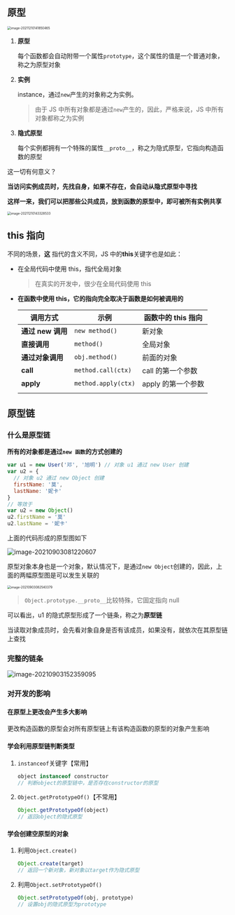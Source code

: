 ## 原型

<img src="http://mdrs.yuanjin.tech/img/20211210141850.png" alt="image-20211210141850465" style="zoom:50%;" />

1. **原型**

   每个函数都会自动附带一个属性`prototype`，这个属性的值是一个普通对象，称之为原型对象

2. **实例**

   instance，通过`new`产生的对象称之为实例。

   > 由于 JS 中所有对象都是通过`new`产生的，因此，严格来说，JS 中所有对象都称之为实例

3. **隐式原型**

   每个实例都拥有一个特殊的属性`__proto__`，称之为隐式原型，它指向构造函数的原型

这一切有何意义？

**当访问实例成员时，先找自身，如果不存在，会自动从隐式原型中寻找**

**这样一来，我们可以把那些公共成员，放到函数的原型中，即可被所有实例共享**

<img src="http://mdrs.yuanjin.tech/img/20211210143328.png" alt="image-20211210143328533" style="zoom:50%;" />

## this 指向

不同的场景，**这** 指代的含义不同，JS 中的**this**关键字也是如此：

- 在全局代码中使用 this，指代全局对象

  > 在真实的开发中，很少在全局代码使用 this

- **在函数中使用 this，它的指向完全取决于函数是如何被调用的**

  | 调用方式          | 示例                | 函数中的 this 指向 |
  | ----------------- | ------------------- | ------------------ |
  | **通过 new 调用** | `new method()`      | 新对象             |
  | **直接调用**      | `method()`          | 全局对象           |
  | **通过对象调用**  | `obj.method()`      | 前面的对象         |
  | **call**          | `method.call(ctx)`  | call 的第一个参数  |
  | **apply**         | `method.apply(ctx)` | apply 的第一个参数 |
  |                   |                     |                    |

## 原型链

### 什么是原型链

**所有的对象都是通过`new 函数`的方式创建的**

```js
var u1 = new User('邓', '旭明') // 对象 u1 通过 new User 创建
var u2 = {
  // 对象 u2 通过 new Object 创建
  firstName: '莫',
  lastName: '妮卡'
}
// 等效于
var u2 = new Object()
u2.firstName = '莫'
u2.lastName = '妮卡'
```

上面的代码形成的原型图如下

![image-20210903081220607](http://mdrs.yuanjin.tech/img/20210903081220.png)

原型对象本身也是一个对象，默认情况下，是通过`new Object`创建的，因此，上面的两幅原型图是可以发生关联的

<img src="http://mdrs.yuanjin.tech/img/20210903082540.png" alt="image-20210903082540379" style="zoom:50%;" />

> `Object.prototype.__proto__`比较特殊，它固定指向 null

可以看出，u1 的隐式原型形成了一个链条，称之为**原型链**

当读取对象成员时，会先看对象自身是否有该成员，如果没有，就依次在其原型链上查找

### 完整的链条

![image-20210903152359095](http://mdrs.yuanjin.tech/img/20210903152359.png)

### 对开发的影响

#### 在原型上更改会产生多大影响

更改构造函数的原型会对所有原型链上有该构造函数的原型的对象产生影响

#### 学会利用原型链判断类型

1. `instanceof`关键字【常用】

   ```js
   object instanceof constructor
   // 判断object的原型链中，是否存在constructor的原型
   ```

2. `Object.getPrototypeOf()`【不常用】

   ```js
   Object.getPrototypeOf(object)
   // 返回object的隐式原型
   ```

#### 学会创建空原型的对象

1. 利用`Object.create()`

   ```js
   Object.create(target)
   // 返回一个新对象，新对象以target作为隐式原型
   ```

2. 利用`Object.setPrototypeOf()`

   ```js
   Object.setPrototypeOf(obj, prototype)
   // 设置obj的隐式原型为prototype
   ```

